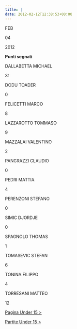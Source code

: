 ```yaml
---
title: |
date: 2012-02-12T12:38:53+00:00
---
```

FEB

04

2012

**Punti segnati**

DALLABETTA MICHAEL

31

DODU TOADER

0

FELICETTI MARCO

8

LAZZAROTTO TOMMASO

9

MAZZALAI VALENTINO

2

PANGRAZZI CLAUDIO

0

PEDRI MATTIA

4

PERENZONI STEFANO

0

SIMIC DJORDJE

0

SPAGNOLO THOMAS

1

TOMASEVIC STEFAN

6

TONINA FILIPPO

4

TORRESANI MATTEO

12

[Pagina Under 15 >](http://www.basketgardolo.it/under-15)

[Partite Under 15 >](http://www.basketgardolo.it/?tag=under-15&cat=11)